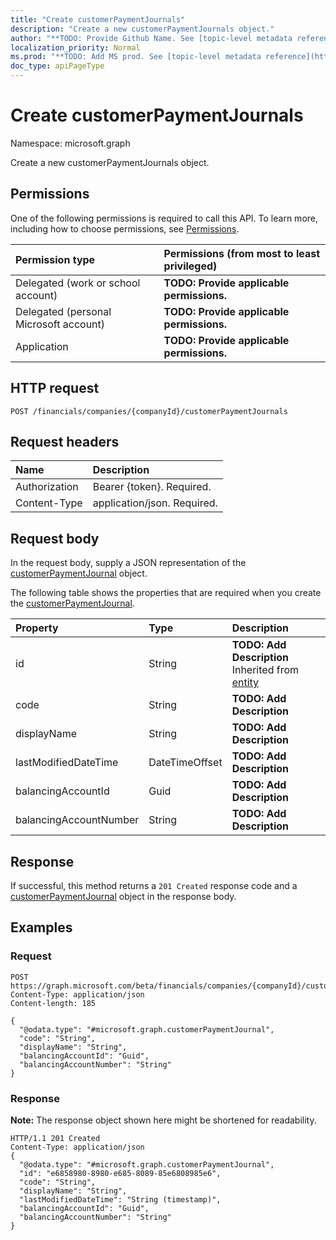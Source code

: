 ```yaml
---
title: "Create customerPaymentJournals"
description: "Create a new customerPaymentJournals object."
author: "**TODO: Provide Github Name. See [topic-level metadata reference](https://msgo.azurewebsites.net/add/document/guidelines/metadata.html#topic-level-metadata)**"
localization_priority: Normal
ms.prod: "**TODO: Add MS prod. See [topic-level metadata reference](https://msgo.azurewebsites.net/add/document/guidelines/metadata.html#topic-level-metadata)**"
doc_type: apiPageType
---
```


# Create customerPaymentJournals

Namespace: microsoft.graph

Create a new customerPaymentJournals object.

## Permissions
One of the following permissions is required to call this API. To learn more, including how to choose permissions, see [Permissions](/concepts/permissions-reference.md).

|Permission type|Permissions (from most to least privileged)|
|:---|:---|
|Delegated (work or school account)|**TODO: Provide applicable permissions.**|
|Delegated (personal Microsoft account)|**TODO: Provide applicable permissions.**|
|Application|**TODO: Provide applicable permissions.**|

## HTTP request

<!-- {
  "blockType": "ignored"
}
-->
``` http
POST /financials/companies/{companyId}/customerPaymentJournals
```

## Request headers
|Name|Description|
|:---|:---|
|Authorization|Bearer {token}. Required.|
|Content-Type|application/json. Required.|

## Request body
In the request body, supply a JSON representation of the [customerPaymentJournal](../resources/customerpaymentjournal.md) object.

The following table shows the properties that are required when you create the [customerPaymentJournal](../resources/customerpaymentjournal.md).

|Property|Type|Description|
|:---|:---|:---|
|id|String|**TODO: Add Description** Inherited from [entity](../resources/entity.md)|
|code|String|**TODO: Add Description**|
|displayName|String|**TODO: Add Description**|
|lastModifiedDateTime|DateTimeOffset|**TODO: Add Description**|
|balancingAccountId|Guid|**TODO: Add Description**|
|balancingAccountNumber|String|**TODO: Add Description**|



## Response

If successful, this method returns a `201 Created` response code and a [customerPaymentJournal](../resources/customerpaymentjournal.md) object in the response body.

## Examples

### Request
<!-- {
  "blockType": "request",
  "name": "create_customerpaymentjournal_from_"
}
-->
``` http
POST https://graph.microsoft.com/beta/financials/companies/{companyId}/customerPaymentJournals
Content-Type: application/json
Content-length: 185

{
  "@odata.type": "#microsoft.graph.customerPaymentJournal",
  "code": "String",
  "displayName": "String",
  "balancingAccountId": "Guid",
  "balancingAccountNumber": "String"
}
```

### Response
**Note:** The response object shown here might be shortened for readability.
<!-- {
  "blockType": "response",
  "truncated": true,
  "@odata.type": "microsoft.graph.customerpaymentjournal"
}
-->
``` http
HTTP/1.1 201 Created
Content-Type: application/json
{
  "@odata.type": "#microsoft.graph.customerPaymentJournal",
  "id": "e6858980-8980-e685-8089-85e6808985e6",
  "code": "String",
  "displayName": "String",
  "lastModifiedDateTime": "String (timestamp)",
  "balancingAccountId": "Guid",
  "balancingAccountNumber": "String"
}
```

